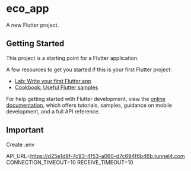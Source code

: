 # eco_app

A new Flutter project.

## Getting Started

This project is a starting point for a Flutter application.

A few resources to get you started if this is your first Flutter project:

- [Lab: Write your first Flutter app](https://docs.flutter.dev/get-started/codelab)
- [Cookbook: Useful Flutter samples](https://docs.flutter.dev/cookbook)

For help getting started with Flutter development, view the
[online documentation](https://docs.flutter.dev/), which offers tutorials,
samples, guidance on mobile development, and a full API reference.

## Important

Create .env

API_URL=https://d25e1d9f-7c93-4f53-a060-d7c694f6b46b.tunnel4.com
CONNECTION_TIMEOUT=10
RECEIVE_TIMEOUT=10